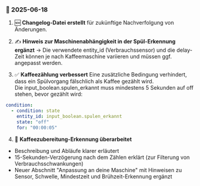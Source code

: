 ### 📅 2025-06-18

1. 🆕 **Changelog-Datei erstellt** für zukünftige Nachverfolgung von Änderungen.

2. ✍️ **Hinweis zur Maschinenabhängigkeit in der Spül-Erkennung ergänzt** 
   → Die verwendete entity_id (Verbrauchssensor) und die delay-Zeit können je nach Kaffeemaschine variieren und müssen ggf. angepasst werden.

  
 3. ✅ **Kaffeezählung verbessert** Eine zusätzliche Bedingung verhindert, dass ein Spülvorgang fälschlich als Kaffee gezählt wird.  
   Die input_boolean.spulen_erkannt muss mindestens 5 Sekunden auf off stehen, bevor gezählt wird:

  ```yaml
  condition:
    - condition: state
      entity_id: input_boolean.spulen_erkannt
      state: "off"
      for: "00:00:05"
  ```

4. 📌 **Kaffeezubereitung-Erkennung überarbeitet**

- Beschreibung und Abläufe klarer erläutert
- 15-Sekunden-Verzögerung nach dem Zählen erklärt (zur Filterung von Verbrauchsschwankungen)
- Neuer Abschnitt "Anpassung an deine Maschine" mit Hinweisen zu Sensor, Schwelle, Mindestzeit und Brühzeit-Erkennung ergänzt


